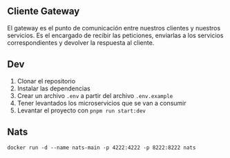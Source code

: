 ## Cliente Gateway

El gateway es el punto de comunicación entre nuestros clientes y nuestros servicios.
Es el encargado de recibir las peticiones, enviarlas a los servicios
correspondientes y devolver la respuesta al cliente.

## Dev

1. Clonar el repositorio
2. Instalar las dependencias
3. Crear un archivo `.env` a partir del archivo `.env.example`
4. Tener levantados los microservicios que se van a consumir
5. Levantar el proyecto con `pnpm run start:dev`

## Nats

```
docker run -d --name nats-main -p 4222:4222 -p 8222:8222 nats
```
